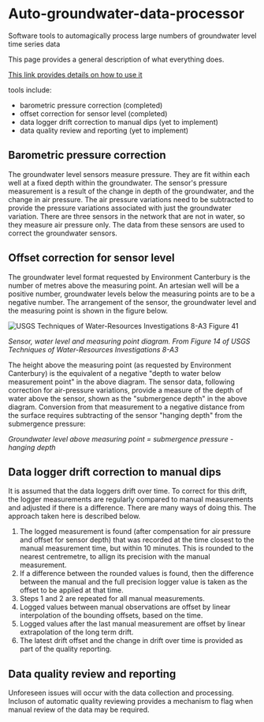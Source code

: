 # Auto-groundwater-data-processor
Software tools to automagically process large numbers of groundwater level time series data

This page provides a general description of what everything does.

[This link provides details on how to use it](https://github.com/Aqualinc/Auto-groundwater-data-processor/wiki/Auto-groundwater-data-processor-operation)

tools include:
- barometric pressure correction (completed)
- offset correction for sensor level (completed)
- data logger drift correction to manual dips (yet to implement)
- data quality review and reporting (yet to implement)

## Barometric pressure correction
The groundwater level sensors measure pressure. They are fit within each well at a fixed depth within the groundwater. The sensor's pressure measurement is a result of the change in depth of the groundwater, and the change in air pressure. The air pressure variations need to be subtracted to provide the pressure variations associated with just the groundwater variation.
There are three sensors in the network that are not in water, so they measure air pressure only. The data from these sensors are used to correct the groundwater sensors.

## Offset correction for sensor level
The groundwater level format requested by Environment Canterbury is the number of metres above the measuring point. An artesian well will be a positive number, groundwater levels below the measuring points are to be a negative number. The arrangement of the sensor, the groundwater level and the measuring point is shown in the figure below.

![USGS Techniques of Water-Resources Investigations 8-A3 Figure 41](https://pubs.usgs.gov/twri/twri8a3/images/fig41.gif)

*Sensor, water level and measuring point diagram. From Figure 14 of USGS Techniques of Water-Resources Investigations 8-A3*

The height above the measuring point (as requested by Environment Canterbury) is the equivalent of a negative "depth to water below measurement point" in the above diagram. The sensor data, following correction for air-pressure variations, provide a measure of the depth of water above the sensor, shown as the "submergence depth" in the above diagram. Conversion from that measurement to a negative distance from the surface requires subtracting of the sensor "hanging depth" from the submergence pressure:

*Groundwater level above measuring point = submergence pressure - hanging depth*

## Data logger drift correction to manual dips
It is assumed that the data loggers drift over time. To correct for this drift, the logger measurements are regularly compared to manual measurements and adjusted if there is a difference.
There are many ways of doing this.
The approach taken here is described below.

1. The logged measurement is found (after compensation for air pressure and offset for sensor depth) that was recorded at the time closest to the manual measurement time, but within 10 minutes. This is rounded to the nearest centremetre, to allign its precision with the manual measurement.
2. If a difference between the rounded values is found, then the difference between the manual and the full precision logger value is taken as the offset to be applied at that time.
3. Steps 1 and 2 are repeated for all manual measurements.
4. Logged values between manual observations are offset by linear interpolation of the bounding offsets, based on the time.
5. Logged values after the last manual measurement are offset by linear extrapolation of the long term drift.
6. The latest drift offset and the change in drift over time is provided as part of the quality reporting.

## Data quality review and reporting
Unforeseen issues will occur with the data collection and processing. Incluson of automatic quality reviewing provides a mechanism to flag when manual review of the data may be required.

